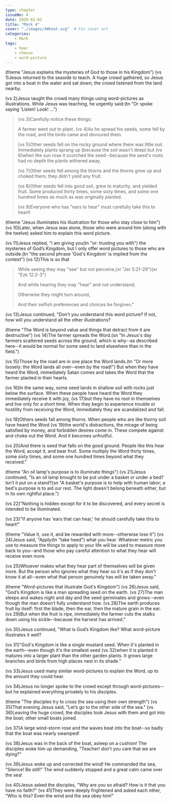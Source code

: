 ```yaml
---
type: chapter
issueNo: 4
date: 2020-01-01
title: "Mark 4"
cover: "./images/4Wheat.svg"  # Fix cover art
categories: 
    - Mark
tags:
    - hear
    - choose
    - word-picture
---
```

(theme "Jesus explains the mysteries of God to those in his Kingdom")
(vs 1)Jesus returned to the seaside to teach.  A huge crowd gathered, so Jesus got into a boat in the water and sat down; the crowd listened from the land nearby.

(vs 2)Jesus taught the crowd many things using word-pictures as illustrations.  While Jesus was teaching, he urgently said:(tn "Or spoke saying 'Listen!  Look! ...")

> (vs 3)Carefully notice these things:
>
> A farmer went out to plant.  (vs 4)As he spread his seeds, some fell by the road, and the birds came and devoured them.  
>
> (vs 5)Other seeds fell on the rocky ground where there was little soil.  Immediately plants sprang up (because the soil wasn't deep) but (vs 6)when the sun rose it scorched the seed--because the seed's roots had no depth the plants withered away.  
>
> (vs 7)Other seeds fell among the thorns and the thorns grew up and choked them; they didn't yield any fruit.  
>
> (vs 8)Other seeds fell into good soil, grew to maturity, and yielded fruit.  Some produced thirty times, some sixty times, and some one hundred times as much as was originally planted.
>
> (vs 9)Everyone who has "ears to hear" must carefully take this to heart!

(theme "Jesus illuminates his illustration for those who stay close to him")
(vs 10)Later, when Jesus was alone, those who were around him (along with the twelve) asked him to explain this word picture.

(vs 11)Jesus replied, "I am giving you(tn "or: trusting you with") the mysteries of God’s Kingdom, but I only offer word pictures to those who are outside.(tn "the second phrase 'God's Kingdom' is implied from the context")  (vs 12)This is so that 

>While seeing they may "see" but not perceive,(xr "Jer 5:21-29")(xr "Ezk 12:2-3")
>
>And while hearing they may "hear" and not understand; 
>
>Otherwise they might turn around,
>
>And their selfish preferences and choices be forgiven."

(vs 13)Jesus continued, "Don’t you understand this word picture? If not, how will you understand all the other illustrations?  

(theme "The Word is beyond value and things that detract from it are destructive")
(vs 14)The farmer spreads the Word.(sn "In Jesus's day farmers scattered seeds across the ground, which is why--as described here--it would be normal for some seed to land elsewhere than in the field.")

(vs 15)Those by the road are in one place the Word lands.(tn "Or more loosely: the Word lands all over--even by the road!")  But when they have heard the Word, immediately Satan comes and takes the Word that the farmer planted in their hearts.  

(vs 16)In the same way, some seed lands in shallow soil with rocks just below the surface.  When these people have heard the Word they immediately receive it with joy, (vs 17)but they have no root in themselves and live only for a short time.  When they begin to experience trouble or hostility from receiving the Word, immediately they are scandalized and fall.

(vs 18)Others seeds fall among thorns.  When people who are like thorny soil have heard the Word (vs 19)the world's distractions, the mirage of being satisfied by money, and forbidden desires come in.  These compete against and choke out the Word.  And it becomes unfruitful.

(vs 20)And there is seed that falls on the good ground.  People like this hear the Word, accept it, and bear fruit.  Some multiply the Word thirty times, some sixty times, and some one hundred times beyond what they received."

(theme "An oil lamp's purpose is to illuminate things")
(vs 21)Jesus continued, "Is an oil lamp brought to be put under a basket or under a bed? Isn’t it put on a stand?(sn "A basket's purpose is to help with human labor; a bed's purpose is to aid our rest.  The light doesn't belong beneath either, but in its own rightful place.")

(vs 22)"Nothing is hidden except for it to be discovered, and every secret is intended to be illuminated.

(vs 23)"If anyone has 'ears that can hear,' he should carefully take this to heart!"  

(theme "Value it, use it, and be rewarded with more--otherwise lose it")
(vs 24)Jesus said, "Apply(tn "take heed") what you hear.  Whatever metric you use to measure the things to apply to your life will be used to measure more back to you--and those who pay careful attention to what they hear will receive even more.  

(vs 25)Whoever makes what they hear part of themselves will be given more.  But the person who ignores what they hear so it's as if they don't know it at all--even what that person genuinely has will be taken away." 

(theme "Word-pictures that illustrate God's Kingdom")
(vs 26)Jesus said, "God’s Kingdom is like a man spreading seed on the earth.  (vs 27)The man sleeps and wakes night and day and the seed germinates and grows--even though the man doesn’t fully understand how.  (vs 28)The earth produces fruit by itself: first the blade, then the ear, then the mature grain in the ear.  (vs 29)But when the fruit is ripe, immediately the farmer cuts the stalks down using his sickle--because the harvest has arrived."

(vs 30)Jesus continued, "What is God’s Kingdom like?  What word-picture illustrates it well?  

(vs 31)"God's Kingdom is like a single mustard seed.  When it's planted in the earth--even though it's the smallest seed (vs 32)when it is planted it matures into a larger plant than the other garden plants.  It grows large branches and birds from high places nest in its shade."

(vs 33)Jesus used many similar word-pictures to explain the Word, up to the amount they could hear.

(vs 34)Jesus no longer spoke to the crowd except through word-pictures--but he explained everything privately to his disciples.

(theme "The disciples try to cross the sea using their own strength")
(vs 35)That evening Jesus said, "Let’s go to the other side of the sea."  (vs 36)Leaving the huge crowd, the disciples took Jesus with them and got into the boat; other small boats joined.  

(vs 37)A large wind-storm rose and the waves beat into the boat--so badly that the boat was nearly swamped!

(vs 38)Jesus was in the back of the boat, asleep on a cushion!  The disciples woke him up demanding, "Teacher! don’t you care that we are dying?"

(vs 39)Jesus woke up and corrected the wind!  He commanded the sea, "Silence! Be still!"  The wind suddenly stopped and a great calm came over the sea!

(vs 40)Jesus asked the disciples, "Why are you so afraid?  How is it that you have no faith?"  (vs 41)They were deeply frightened and asked each other, "Who is this?  Even the wind and the sea obey him!"
